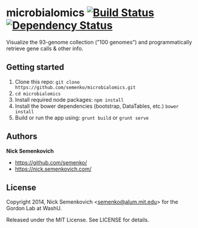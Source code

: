 microbialomics [![Build Status](https://travis-ci.org/semenko/microbialomics.svg?branch=master)](https://travis-ci.org/semenko/microbialomics) [![Dependency Status](https://gemnasium.com/semenko/microbialomics.png)](https://gemnasium.com/semenko/microbialomics)
==============

Visualize the 93-genome collection ("100 genomes") and programmatically retrieve gene calls &amp; other info.


## Getting started
1. Clone this repo: `git clone https://github.com/semenko/microbialomics.git`
2. `cd microbialomics`
3. Install required node packages: `npm install`
4. Install the bower dependencies (bootstrap, DataTables, etc.) `bower install`
5. Build or run the app using: `grunt build` or `grunt serve`


## Authors
**Nick Semenkovich**

+ https://github.com/semenko/
+ https://nick.semenkovich.com/

## License
Copyright 2014, Nick Semenkovich \<semenko@alum.mit.edu\> for the Gordon Lab at WashU.

Released under the MIT License. See LICENSE for details.
